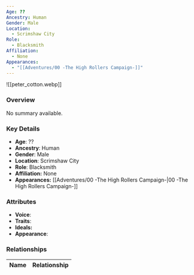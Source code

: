 ```yaml
---
Age: ??
Ancestry: Human
Gender: Male
Location:
  - Scrimshaw City
Role:
  - Blacksmith
Affiliation:
  - None
Appearances:
  - "[[Adventures/00 -The High Rollers Campaign-]]"
---
```


![[peter_cotton.webp]]

### Overview
No summary available.

### Key Details
- **Age**: ??
- **Ancestry**: Human
- **Gender**: Male
- **Location**: Scrimshaw City
- **Role**: Blacksmith
- **Affiliation:** None
- **Appearances:** [[Adventures/00 -The High Rollers Campaign-\|00 -The High Rollers Campaign-]]

### Attributes
- **Voice**: 
- **Traits**: 
- **Ideals:** 
- **Appearance**:

### Relationships

| Name  | Relationship |
| ----- | ------------ |

